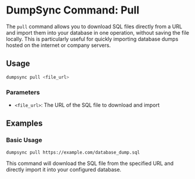 # DumpSync Command: Pull

The `pull` command allows you to download SQL files directly from a URL and import them into your database in one operation, without saving the file locally. This is particularly useful for quickly importing database dumps hosted on the internet or company servers.

## Usage

```bash
dumpsync pull <file_url>
```

### Parameters

- `<file_url>`: The URL of the SQL file to download and import

## Examples

### Basic Usage

```bash
dumpsync pull https://example.com/database_dump.sql
```

This command will download the SQL file from the specified URL and directly import it into your configured database.
